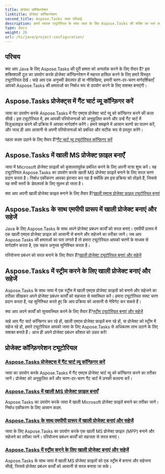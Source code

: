 ```yaml
---
title: प्रोजेक्ट कॉन्फ़िगरेशन
linktitle: प्रोजेक्ट कॉन्फ़िगरेशन
second_title: Aspose.Tasks जावा एपीआई
description: हमारे व्यापक ट्यूटोरियल के साथ जावा के लिए Aspose.Tasks की शक्ति का पता लगाएं। गैंट चार्ट कॉन्फ़िगर करें, एमएस प्रोजेक्ट फ़ाइलें बनाएं और प्रोजेक्ट प्रबंधन को सुव्यवस्थित करें।
type: docs
weight: 26
url: /hi/java/project-configuration/
---
```

## परिचय

क्या आप Java के लिए Aspose.Tasks की पूरी क्षमता को अनलॉक करने के लिए तैयार हैं? इस शक्तिशाली टूल का उपयोग करके प्रोजेक्ट कॉन्फ़िगरेशन में महारत हासिल करने के लिए हमारे विस्तृत ट्यूटोरियल देखें। चाहे आप एक अनुभवी डेवलपर हों या नौसिखिया, हमारी चरण-दर-चरण मार्गदर्शिकाएँ आपको Aspose.Tasks की क्षमताओं का निर्बाध रूप से उपयोग करने के लिए सशक्त बनाएंगी।

## Aspose.Tasks प्रोजेक्ट्स में गैंट चार्ट व्यू कॉन्फ़िगर करें

जावा का उपयोग करके Aspose.Tasks में गैंट एमएस प्रोजेक्ट चार्ट व्यू को कॉन्फ़िगर करने की कला सीखें। इस ट्यूटोरियल में, हम आपकी परियोजनाओं को अनुकूलित करने और उन्हें गैंट चार्ट में विज़ुअलाइज़ करने की प्रक्रिया में आपका मार्गदर्शन करेंगे। हमारे समझने में आसान चरणों का पालन करें, और जल्द ही आप आसानी से अपनी परियोजनाओं को प्रबंधित और सटीक रूप से प्रस्तुत करेंगे।

 पहला कदम उठाने के लिए तैयार हैं?[गैंट चार्ट व्यू ट्यूटोरियल कॉन्फ़िगर करें](./configure-gantt-chart/)

## Aspose.Tasks में खाली MS प्रोजेक्ट फ़ाइल बनाएँ

जावा में Microsoft प्रोजेक्ट फ़ाइलों को कुशलतापूर्वक प्रबंधित करने के लिए अपनी यात्रा शुरू करें। यह ट्यूटोरियल Aspose.Tasks का उपयोग करके खाली MS प्रोजेक्ट फ़ाइलें बनाने के लिए सरल चरण प्रदान करता है। निर्बाध एकीकरण आपका इंतजार कर रहा है क्योंकि हम इस प्रक्रिया को तोड़ते हैं, जिससे यह सभी स्तरों के डेवलपर्स के लिए सुलभ हो जाता है।

 क्या आप अपनी खाली प्रोजेक्ट फ़ाइल बनाने के लिए तैयार हैं?[खाली एमएस प्रोजेक्ट फ़ाइल ट्यूटोरियल बनाएं](./create-empty-project-file/)

## Aspose.Tasks के साथ एमपीपी प्रारूप में खाली प्रोजेक्ट बनाएं और सहेजें

Java के लिए Aspose.Tasks के साथ अपने प्रोजेक्ट प्रबंधन कार्यों को सरल बनाएं। एमपीपी प्रारूप में एक खाली एमएस प्रोजेक्ट फ़ाइल को आसानी से बनाने और सहेजने का तरीका जानें। जब आप Aspose.Tasks की क्षमताओं का पता लगाते हैं तो हमारा ट्यूटोरियल आपको चरणों के माध्यम से मार्गदर्शन करता है, एक सहज अनुभव सुनिश्चित करता है।

 परियोजना प्रबंधन को सरल बनाने के लिए तैयार हैं?[खाली प्रोजेक्ट ट्यूटोरियल बनाएं और सहेजें](./create-save-mpp/)

## Aspose.Tasks में स्ट्रीम करने के लिए खाली प्रोजेक्ट बनाएं और सहेजें

Aspose.Tasks के साथ जावा में एक स्ट्रीम में खाली एमएस प्रोजेक्ट फ़ाइलों को बनाने और सहेजने का तरीका सीखकर अपने प्रोजेक्ट प्रबंधन कार्यों को सहजता से व्यवस्थित करें। हमारा ट्यूटोरियल स्पष्ट चरण प्रदान करता है, यह सुनिश्चित करते हुए कि आप प्रक्रिया को आसानी से नेविगेट कर सकते हैं।

 क्या आप अपने कार्यों को सुव्यवस्थित करने के लिए तैयार हैं?[स्ट्रीम ट्यूटोरियल बनाएं और सहेजें](./create-save-stream/)

चाहे आप गैंट चार्ट कॉन्फ़िगर कर रहे हों, खाली एमएस प्रोजेक्ट फ़ाइलें बना रहे हों, या प्रोजेक्ट को स्ट्रीम में सहेज रहे हों, हमारे ट्यूटोरियल आपको जावा के लिए Aspose.Tasks से अधिकतम लाभ उठाने के लिए सशक्त बनाते हैं। आज ही अपने प्रोजेक्ट प्रबंधन कौशल को उन्नत करें!
## प्रोजेक्ट कॉन्फ़िगरेशन ट्यूटोरियल
### [Aspose.Tasks प्रोजेक्ट्स में गैंट चार्ट व्यू कॉन्फ़िगर करें](./configure-gantt-chart/)
जावा का उपयोग करके Aspose.Tasks में गैंट एमएस प्रोजेक्ट चार्ट व्यू को कॉन्फ़िगर करने का तरीका जानें। प्रोजेक्ट को अनुकूलित करें और चरण-दर-चरण गैंट चार्ट में उनकी कल्पना करें।
### [Aspose.Tasks में खाली MS प्रोजेक्ट फ़ाइल बनाएँ](./create-empty-project-file/)
Aspose.Tasks का उपयोग करके जावा में खाली Microsoft प्रोजेक्ट फ़ाइलें बनाने का तरीका जानें। निर्बाध एकीकरण के लिए आसान कदम.
### [Aspose.Tasks के साथ एमपीपी प्रारूप में खाली प्रोजेक्ट बनाएं और सहेजें](./create-save-mpp/)
जावा के लिए Aspose.Tasks का उपयोग करके एक खाली MS प्रोजेक्ट फ़ाइल (MPP) बनाने और सहेजने का तरीका जानें। परियोजना प्रबंधन कार्यों को सहजता से सरल बनाएं।
### [Aspose.Tasks में स्ट्रीम करने के लिए खाली प्रोजेक्ट बनाएं और सहेजें](./create-save-stream/)
Aspose.Tasks के साथ जावा में खाली MS प्रोजेक्ट फ़ाइलों को एक स्ट्रीम में बनाना और सहेजना सीखें, जिससे प्रोजेक्ट प्रबंधन कार्यों को आसानी से सरल बनाया जा सके।